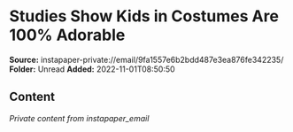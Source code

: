 # Studies Show Kids in Costumes Are 100% Adorable

**Source:** instapaper-private://email/9fa1557e6b2bdd487e3ea876fe342235/
**Folder:** Unread
**Added:** 2022-11-01T08:50:50




## Content
*Private content from instapaper_email*
